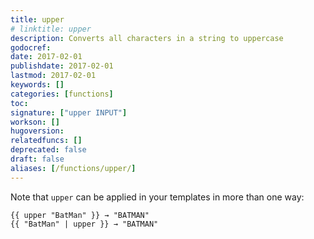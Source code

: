 ```yaml
---
title: upper
# linktitle: upper
description: Converts all characters in a string to uppercase
godocref:
date: 2017-02-01
publishdate: 2017-02-01
lastmod: 2017-02-01
keywords: []
categories: [functions]
toc:
signature: ["upper INPUT"]
workson: []
hugoversion:
relatedfuncs: []
deprecated: false
draft: false
aliases: [/functions/upper/]
---
```


Note that `upper` can be applied in your templates in more than one way:

```
{{ upper "BatMan" }} → "BATMAN"
{{ "BatMan" | upper }} → "BATMAN"
```


